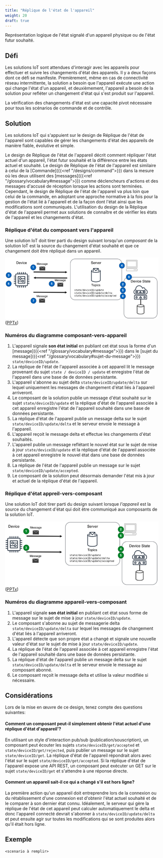 ```yaml
---
title: "Réplique de l'état de l'appareil"
weight: 20
draft: true
---
```


<!-- {{< synopsis-state-replica >}} -->
Représentation logique de l'état signalé d'un appareil physique ou de l'état futur souhaité.
<!--more-->

## Défi
Les solutions IoT sont attendues d'interagir avec les appareils pour effectuer et suivre les changements d'état des appareils. Il y a deux façons dont ce défi se manifeste. Premièrement, même en cas de connectivité réseau intermittente, la solution a besoin que l'appareil exécute une action qui change l'état d'un appareil, et deuxièmement, l'appareil a besoin de la solution pour refléter un changement d'état qui s'est produit sur l'appareil.

La vérification des changements d'état est une capacité pivot nécessaire pour tous les scénarios de commande et de contrôle.

## Solution
Les solutions IoT qui s'appuient sur le design de Réplique de l'état de l'appareil sont capables de gérer les changements d'état des appareils de manière fiable, évolutive et simple.

Le design de Réplique de l'état de l'appareil décrit comment répliquer l'état actuel d'un appareil, l'état futur souhaité et la différence entre les états actuel et souhaité. Le design de Réplique de l'état de l'appareil est similaire à celui de la [Commande]({{<ref "/designs/command">}}) dans la mesure où les deux utilisent des [messages]({{<ref "/glossary/vocabulary#message">}}) comme déclencheurs d'actions et des messages d'accusé de réception lorsque les actions sont terminées. Cependant, le design de Réplique de l'état de l'appareil va plus loin que celui de la commande, en adoptant une approche normative à la fois pour la gestion de l'état lié à l'appareil et de la façon dont l'état ainsi que les modifications sont communiqués. L'utilisation du design de la Réplique d'état de l'appareil permet aux solutions de connaître et de vérifier les états de l'appareil et les changements d'état.

### Réplique d'état du composant vers l'appareil
Une solution IoT doit tirer parti du design suivant lorsqu'un *composant* de la solution IoT est la source du changement d'état souhaité et que ce changement doit être répliqué dans un appareil.

![Réplication d'état composant-vers-appareil](c2d-state.png) ([PPTx](/designs/iot-atlas-patterns.pptx))

### Numéros du diagramme composant-vers-appareil 

1. L'appareil signale **son état initial** en publiant cet état sous la forme d'un [message]({{<ref "/glossary/vocabulary#message">}}) dans le [sujet du message]({{<ref "/glossary/vocabulary#sujet-du-message">}}) `state/deviceID/update`.
2. La réplique de l'état de l'appareil associée à cet appareil lit le message provenant du sujet `state / deviceID / update` et enregistre l'état de l'appareil dans une base de de données persistante.
3. L'appareil s'abonne au sujet delta `state/deviceID/update/delta` sur lequel uniquement les messages de changement d'état liés à l'appareil arriveront.
4. Le composant de la solution publie un message d'état souhaité sur le sujet `state/deviceID/update` et la réplique d'état de l'appareil associée à cet appareil enregistre l'état de l'appareil souhaité dans une base de données persistante.
5. La réplique d'état de l'appareil publie un message delta sur le sujet `state/deviceID/update/delta` et le serveur envoie le message à l'appareil.
6. L'appareil reçoit le message delta et effectue les changements d'état souhaités.
7. L'appareil publie un message reflétant le nouvel état sur le sujet de mise à jour `state/deviceID/update` et la réplique d'état de l'appareil associée à cet appareil enregistre le nouvel état dans une base de données persistante.
8. La réplique de l'état de l'appareil publie un message sur le sujet `state/deviceID/update/accepted`.
9. Le composant de la solution peut désormais demander l'état mis à jour et actuel de la réplique d'état de l'appareil.

### Réplique d'état appreil-vers-composant

Une solution IoT doit tirer parti du design suivant lorsque *l'appareil* est la source du changement d'état qui doit être communiqué aux composants de la solution IoT.

![Réplication d'état appareil-vers-composant](d2c-state.png) ([PPTx](/designs/iot-atlas-patterns.pptx))

### Numéros du diagramme appareil-vers-composant
1. L'appareil signale **son état initial** en publiant cet état sous forme de message sur le sujet de mise à jour `state/deviceID/update`.
2. Le composant s'abonne au sujet de messagerie delta `state/deviceID/update/delta` sur lequel les messages de changement d'état liés à l'appareil arriveront.
3. L'appareil détecte que son propre état a changé et signale une nouvelle valeur d'état sur le sujet de mise à jour `state/deviceID/update`.
4. La réplique de l'état de l'appareil associée à cet appareil enregistre l'état de l'appareil souhaité dans une base de données persistante.
5. La réplique d'état de l'appareil publie un message delta sur le sujet `state/deviceID/update/delta` et le serveur envoie le message au composant abonné.
6. Le composant reçoit le message delta et utilise la valeur modifiée si nécessaire. 

## Considérations
Lors de la mise en œuvre de ce design, tenez compte des questions suivantes:

#### Comment un composant peut-il simplement obtenir l'état actuel d'une réplique d'état d'appareil'?
En utilisant un style d'interaction pub/sub (publication/souscription), un composant peut écouter les sujets `state/deviceID/get/accepted` et `state/deviceID/get/rejected`, puis publier un message sur le sujet `state/deviceID/get`. La réplique d'état de l'appareil répondrait alors avec l'état sur le sujet `state/deviceID/get/accepted`. Si la réplique d'état de l'appareil expose une API REST, un composant peut exécuter un GET sur le sujet `state/deviceID/get`  et s'attendre à une réponse directe.

#### Comment un appareil sait-il ce qui a changé s'il est hors ligne?
La première action qu'un appareil doit entreprendre lors de la connexion ou du rétablissement d'une connexion est d'obtenir l'état actuel souhaité et de le comparer à son dernier état connu. Idéalement, le serveur qui gère la réplique de l'état de cet appareil peut calculer automatiquement le delta et donc l'appareil connecté devrait s'abonner à `state/deviceID/update/delta` et peut ensuite agir sur toutes les modifications qui se sont produites alors qu'il était hors ligne.

## Exemple
    <scenario à remplir>
